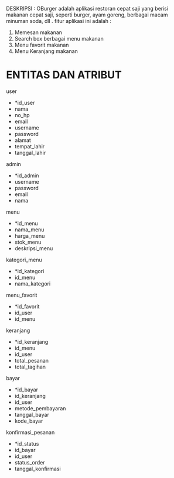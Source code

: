 

DESKRIPSI :
OBurger adalah aplikasi restoran cepat saji yang berisi makanan cepat saji, seperti burger, ayam goreng, berbagai macam minuman soda, dll . fitur aplikasi ini adalah :

1. Memesan makanan
2. Search box berbagai menu makanan
3. Menu favorit makanan
4. Menu Keranjang makanan



<h1 b >ENTITAS DAN ATRIBUT</h1>

user
- *id_user
- nama
- no_hp 
- email 
- username 
- password
- alamat
- tempat_lahir
- tanggal_lahir


admin
- *id_admin
- username
- password
- email
- nama

menu
- *id_menu
- nama_menu
- harga_menu
- stok_menu
- deskripsi_menu

kategori_menu
- *id_kategori
- id_menu
- nama_kategori


menu_favorit
- *id_favorit
- id_user
- id_menu

keranjang 
- *id_keranjang
- id_menu
- id_user
- total_pesanan
- total_tagihan

bayar
- *id_bayar
- id_keranjang
- id_user
- metode_pembayaran
- tanggal_bayar
- kode_bayar

konfirmasi_pesanan
- *id_status
- id_bayar
- id_user
- status_order
- tanggal_konfirmasi

